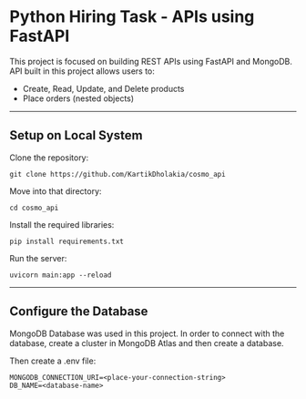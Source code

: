 # Python Hiring Task - APIs using FastAPI

This project is focused on building REST APIs using FastAPI and MongoDB. API built in this project allows users to:

- Create, Read, Update, and Delete products
- Place orders (nested objects)

---

## Setup on Local System

Clone the repository:

	git clone https://github.com/KartikDholakia/cosmo_api

Move into that directory:

	cd cosmo_api

Install the required libraries:

	pip install requirements.txt

Run the server:

	uvicorn main:app --reload

---

## Configure the Database

MongoDB Database was used in this project. In order to connect with the database, create a cluster in MongoDB Atlas and then create a database.

Then create a .env file:

	MONGODB_CONNECTION_URI=<place-your-connection-string>
	DB_NAME=<database-name>
